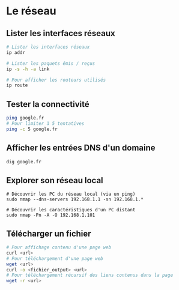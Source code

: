 # Le réseau



## Lister les interfaces réseaux

```bash
# Lister les interfaces réseaux
ip addr

# Lister les paquets émis / reçus
ip -s -h -a link

# Pour afficher les routeurs utilisés
ip route
```



## Tester la connectivité

```bash
ping google.fr
# Pour limiter à 5 tentatives
ping -c 5 google.fr
```



## Afficher les entrées DNS d'un domaine

```bash
dig google.fr
```



## Explorer son réseau local

```shell
# Découvrir les PC du réseau local (via un ping)
sudo nmap --dns-servers 192.168.1.1 -sn 192.168.1.*

# Découvrir les caractéristiques d'un PC distant
sudo nmap -Pn -A -O 192.168.1.101
```



## Télécharger un fichier

```bash
# Pour affichage contenu d'une page web
curl <url>
# Pour téléchargement d'une page web
wget <url>
curl -o <fichier_output> <url>
# Pour téléchargement récursif des liens contenus dans la page
wget -r <url>
```

